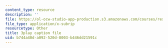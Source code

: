 ```yaml
---
content_type: resource
description: ''
file: https://ol-ocw-studio-app-production.s3.amazonaws.com/courses/res-3-002-collaborative-design-and-creative-expression-with-arduino-microcontrollers-january-iap-2017/b744a40da092520d8003b446dd21591c_WyEwjQt8gfQ.vtt
file_type: application/x-subrip
resourcetype: Other
title: 3play caption file
uid: b744a40d-a092-520d-8003-b446dd21591c
---
```

